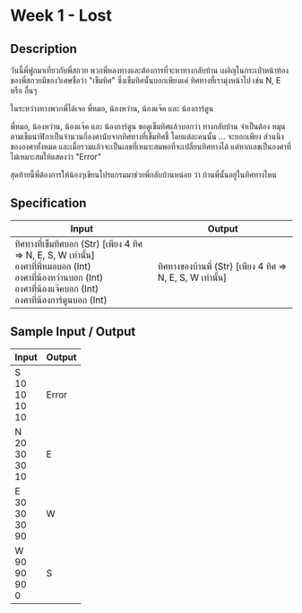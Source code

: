 # Week 1 - Lost
## Description
วันนี้พี่ฟูกมาเที่ยวกับพี่สกวย พวกพี่หลงทางและต้องการที่จะหาทางกลับบ้าน เผอิญในกระเป๋าหน้าท้องของพี่สกวยมีของวิเศษชื่อว่า "เข็มทิศ" ซึ่งเข็มทิศนั้นบอกเพียงแค่ ทิศทางที่เรามุ่งหน้าไป เช่น N, E หรือ อื่นๆ

ในระหว่างทางพวกพี่ได้เจอ พี่หมอ, น้องหว่าน, น้องแจ๊ค และ น้องการ์ตูน

พี่หมอ, น้องหว่าน, น้องแจ๊ค และ น้องการ์ตูน ขอดูเข็มทิศแล้วบอกว่า ทางกลับบ้าน จำเป็นต้อง หมุนตามเข็มนาฬิกาเป็นจำนวนกี่องศานับจากทิศทางที่เข็มทิศชี้   โดยแต่ละคนนั้น ... จะบอกเพียง ส่วนนึงขององศาทั้งหมด และเมื่อรวมแล้วจะเป็นเลขที่เหมาะสมพอที่จะเปลี่ยนทิศทางได้ แต่หากเลขเป็นองศาที่ไม่เหมาะสมให้แสดงว่า "Error"

สุดท้ายนี้พี่ต้องการให้น้องๆเขียนโปรแกรมมาช่วยพี่กลับบ้านหน่อย ว่า บ้านพี่นั้นอยู่ในทิศทางไหน

## Specification
|Input|Output|
|-|-|
|ทิศทางที่เข็มทิศบอก (Str) [เพียง 4 ทิศ => N, E, S, W เท่านั้น] <br> องศาที่พี่หมอบอก (Int) <br> องศาที่น้องหว่านบอก (Int) <br> องศาที่น้องแจ๊คบอก (Int) <br> องศาที่น้องการ์ตูนบอก (Int) |ทิศทางของบ้านพี่ (Str) [เพียง 4 ทิศ => N, E, S, W เท่านั้น]|

## Sample Input / Output
|Input|Output|
|-|-|
|S <br> 10 <br> 10 <br> 10 <br> 10|Error|
|N <br> 20 <br> 30 <br> 30 <br> 10|E|
|E <br> 30 <br> 30 <br> 30 <br> 90|W|
|W <br> 90 <br> 90 <br> 90 <br> 0|S|
